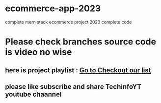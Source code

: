 # ecommerce-app-2023
complete mern stack ecommerce project 2023 complete code
# Please check branches source code is video no wise 
## here is project playlist : <a href="https://youtube.com/playlist?list=PLuHGmgpyHfRzhGkSUfY0vpi67X64g0mXB"  target="_blank">Go to Checkout our list </a>
## please like subscribe and share TechinfoYT youtube chaannel
